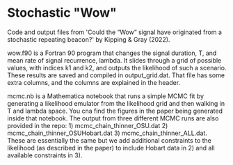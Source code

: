 # Stochastic "Wow"

Code and output files from 'Could the “Wow” signal have originated from a stochastic repeating beacon?' by Kipping & Gray (2022).

wow.f90 is a Fortran 90 program that changes the signal duration, T, and mean rate of signal recurrence, lambda. It slides through a grid of possible values, with indices k1 and k2, and outputs the likelihood of such a scenario. These results are saved and compiled in output_grid.dat. That file has some extra columns, and the columns are explained in the header.

mcmc.nb is a Mathematica notebook that runs a simple MCMC fit by generating a likelihood emulator from the likelihood grid and then walking in T and lambda space. You cna find the figures in the paper being generated inside that notebook. The output from three different MCMC runs are also provided in the repo: 1) mcmc_chain_thinner_OSU.dat 2) mcmc_chain_thinner_OSUHobart.dat 3) mcmc_chain_thinner_ALL.dat. These are essentially the same but we add additional constraints to the likelihood (as described in the paper) to include Hobart data in 2) and all available constraints in 3).
